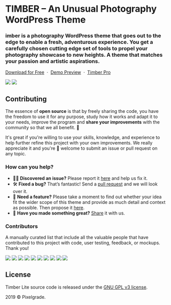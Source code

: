 # TIMBER – An Unusual Photography WordPress Theme
### imber is a photography WordPress theme that goes out to the edge to enable a fresh, adventurous experience. You get a carefully chosen cutting edge set of tools to propel your photography showcase to new heights. A theme that matches your passion and artistic aspirations.

[Download for Free](https://downloads.wordpress.org/theme/timber-lite.latest-stable.zip) &nbsp;·&nbsp; [Demo Preview](https://demos.pixelgrade.com/timber-lite/) &nbsp;·&nbsp; [ Timber Pro](https://pixelgrade.com/themes/timber-pro/)

[![](https://img.shields.io/github/issues-closed/pixelgrade/timber-lite.svg?color=6cc644&label=Issues)](https://github.com/pixelgrade/timber-lite/issues?utf8=%E2%9C%93&q=is%3Aissue+is%3Aclosed+) [![](https://img.shields.io/github/issues/pixelgrade/timber-lite.svg?color=4078c0&label=%20)](https://github.com/pixelgrade/timber-lite/issues?utf8=%E2%9C%93&q=is%3Aissue+is%3Aopen)

## Contributing
The essence of **open source** is that by freely sharing the code, you have the freedom to use it for any purpose, study how it works and adapt it to your needs, improve the program and **share your improvements** with the community so that we all benefit. 🙏

It's great if you're willing to use your skills, knowledge, and experience to help further refine this project with your own improvements. We really appreciate it and you're 💯 welcome to submit an issue or pull request on any topic.

### How can you help?
-  🕵️‍♀️ **Discovered an issue?** Please report it [here](https://github.com/pixelgrade/timber-lite/issues/new "here") and help us fix it.
- 🛠 **Fixed a bug?** That’s fantastic! Send a [pull request](https://github.com/pixelgrade/timber-lite/pulls "pull request") and we will look over it.
- 🔮 **Need a feature?** Please take a moment to find out whether your idea fit the wider scope of this theme and provide as much detail and context as possible. Then propose it [here](https://github.com/pixelgrade/timber-lite/issues/new).
- 💎 **Have you made something great?** [Share](https://github.com/pixelgrade/timber-lite/issues/new "Share") it with us.

### Contributors
A manually curated list that include all the valuable people that have contributed to this project with code, user testing, feedback, or mockups. Thank you!

[![](https://github.com/georgeolaru.png?size=64)](https://github.com/georgeolaru) [![](https://github.com/vladolaru.png?size=64)](https://github.com/vladolaru) [![](https://github.com/razwan.png?size=64)](https://github.com/razwan)  [![](https://github.com/alinclamba.png?size=64)](https://github.com/alinclamba) [![](https://github.com/oanafilip.png?size=64)](https://github.com/oanafilip)  [![](https://github.com/cristian-frumusanu.png?size=64)](https://github.com/cristian-frumusanu) [![](https://github.com/madalingorbanescu.png?size=64)](https://github.com/madalingorbanescu) [![](https://github.com/BurloiuCosmin.png?size=64)](https://github.com/BurloiuCosmin) [![](https://github.com/ilincaroman.png?size=64)](https://github.com/ilincaroman) [![](https://github.com/raduconst.png?size=64)](https://github.com/raduconst)

## License
Timber Lite source code is released under the [GNU GPL v3 license](https://www.gnu.org/licenses/gpl-3.0.html).

2019 © Pixelgrade.
